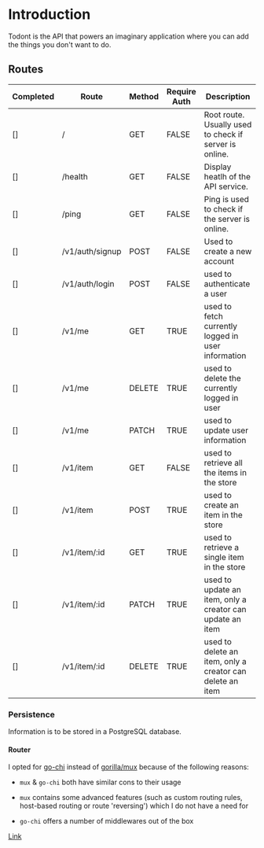 # Introduction

Todont is the API that powers an imaginary application where you can add the things you don't want to do.

## Routes

| Completed 	| Route           	| Method 	| Require Auth 	| Description                                               	|
|-----------	|-----------------	|--------	|--------------	|-----------------------------------------------------------	|
| []        	| /               	| GET    	| FALSE        	| Root route. Usually used to check if server is online.    	|
| []        	| /health         	| GET    	| FALSE        	| Display heatlh of the API service.                        	|
| []        	| /ping           	| GET    	| FALSE        	| Ping is used to check if the server is online.            	|
| []        	| /v1/auth/signup 	| POST   	| FALSE        	| Used to create a new account                              	|
| []        	| /v1/auth/login  	| POST   	| FALSE        	| used to authenticate a user                               	|
| []        	| /v1/me          	| GET    	| TRUE         	| used to fetch currently logged in user information        	|
| []        	| /v1/me          	| DELETE 	| TRUE         	| used to delete the currently logged in user               	|
| []        	| /v1/me          	| PATCH  	| TRUE         	| used to update user information                           	|
| []        	| /v1/item        	| GET    	| FALSE        	| used to retrieve all the items in the store               	|
| []        	| /v1/item        	| POST   	| TRUE         	| used to create an item in the store                       	|
| []        	| /v1/item/:id    	| GET    	| TRUE         	| used to retrieve a single item in the store               	|
| []        	| /v1/item/:id    	| PATCH  	| TRUE         	| used to update an item, only a creator can update an item 	|
| []        	| /v1/item/:id    	| DELETE 	| TRUE         	| used to delete an item, only a creator can delete an item 	|

### Persistence

Information is to be stored in a PostgreSQL database.

#### Router

I opted for [go-chi](https://github.com/go-chi/chi/) instead of [gorilla/mux](https://github.com/gorilla/mux) because of the following reasons:

* `mux` & `go-chi` both have similar cons to their usage

* `mux` contains some advanced features (such as custom routing rules, host-based routing or route 'reversing') which I do not have a need for

* `go-chi` offers a number of middlewares out of the box

[Link](https://www.alexedwards.net/blog/which-go-router-should-i-use)
